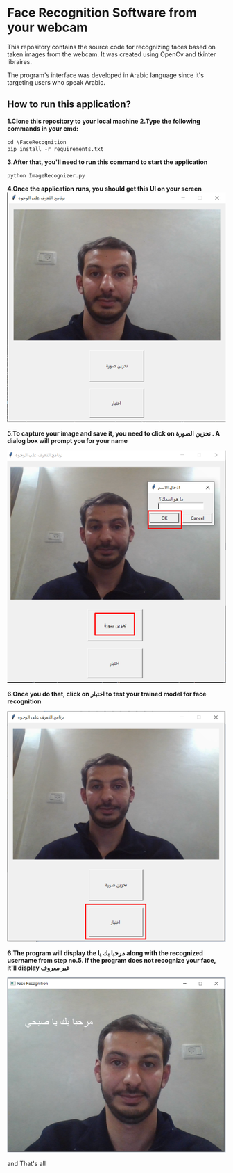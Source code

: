 # Face Recognition Software from your webcam


This repository contains the source code for recognizing faces based on taken images from the webcam. It was created using OpenCv and tkinter libraires. 

The program's interface was developed in Arabic language since it's targeting users who speak Arabic.

## How to run this application?
**1.Clone this repository to your local machine**
**2.Type the following commands in your cmd:**

```
cd \FaceRecognition
pip install -r requirements.txt
```

**3.After that, you'll need to run this command to start the application**

```
python ImageRecognizer.py
```

**4.Once the application runs, you should get this UI on your screen**
![alt text](https://github.com/SubhiAlmohtasib92/FaceRecognition/blob/master/data/GitHubimages/1.png "Main UI")



**5.To capture your image and save it, you need to click on تخزين الصورة . A dialog box will prompt you for your name**

![alt text](https://github.com/SubhiAlmohtasib92/FaceRecognition/blob/master/data/GitHubimages/2.png "Capture Image")

**6.Once you do that, click on اختبار to test your trained model for face recognition**

![alt text](https://github.com/SubhiAlmohtasib92/FaceRecognition/blob/master/data/GitHubimages/3.png "Capture Image")

**6.The program will display the مرحبا بك يا  along with the recognized username from step no.5. If the program does not recognize your face, it'll display غير معروف**

![alt text](https://github.com/SubhiAlmohtasib92/FaceRecognition/blob/master/data/GitHubimages/4.png "Capture Image")



and That's all 
